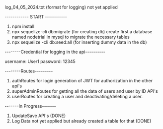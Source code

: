 log_04_05_2024.txt (format for logging) not yet applied

------------ START -----------

1. npm install 
2. npx sequelize-cli db:migrate (for creating db) create first a database named nodetrial in mysql to migrate the necessary tables
3. npx sequelize -cli db:seed:all (for inserting dummy data in the db)

--------Credential for logging in the api----------

username: User1
password: 12345

--------Routes---------
1. authRoutes for login generation of JWT for authorization in the other api's
2. superAdminRoutes for getting all the data of users and user by ID API's
3. userRoutes for creating a user and deactivating/deleting a user.

-------In Progress-------
1. UpdateSave API's (DONE)
2. Log Data not yet applied but already created a table for that (DONE)

